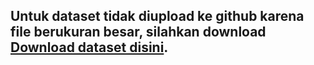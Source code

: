 ## Untuk dataset tidak diupload ke github karena file berukuran besar, silahkan download [Download dataset disini](https://www.kaggle.com/rakshana0802/face-mask-detection-data).